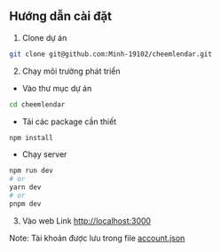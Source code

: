 ## Hướng dẫn cài đặt

1. Clone dự án

```bash
git clone git@github.com:Minh-19102/cheemlendar.git
```

2. Chạy môi trường phát triển

- Vào thư mục dự án

```bash
cd cheemlendar
```

- Tải các package cần thiết

```bash
npm install
```

- Chạy server

```bash
npm run dev
# or
yarn dev
# or
pnpm dev
```

3. Vào web
   Link [http://localhost:3000](http://localhost:3000)

Note: Tài khoản được lưu trong file [account.json](./public/accounts/account.json)
